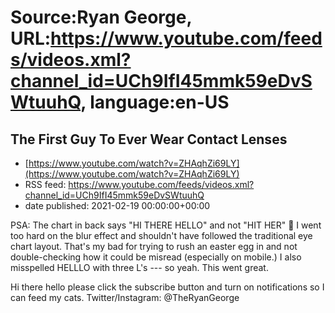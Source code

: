 # Source:Ryan George, URL:https://www.youtube.com/feeds/videos.xml?channel_id=UCh9IfI45mmk59eDvSWtuuhQ, language:en-US

## The First Guy To Ever Wear Contact Lenses
 - [https://www.youtube.com/watch?v=ZHAqhZi69LY](https://www.youtube.com/watch?v=ZHAqhZi69LY)
 - RSS feed: https://www.youtube.com/feeds/videos.xml?channel_id=UCh9IfI45mmk59eDvSWtuuhQ
 - date published: 2021-02-19 00:00:00+00:00

PSA: The chart in back says "HI THERE HELLO" and not "HIT HER" 🤦 I went too hard on the blur effect and shouldn't have followed the traditional eye chart layout. That's my bad for trying to rush an easter egg in and not double-checking how it could be misread (especially on mobile.) I also misspelled HELLLO with three L's --- so yeah. This went great.

Hi there hello please click the subscribe button and turn on notifications so I can feed my cats.
Twitter/Instagram: @TheRyanGeorge


